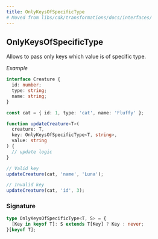 ```yaml
---
title: OnlyKeysOfSpecificType
# Moved from libs/cdk/transformations/docs/interfaces/
---
```


## OnlyKeysOfSpecificType

Allows to pass only keys which value is of specific type.

_Example_

```typescript
interface Creature {
  id: number;
  type: string;
  name: string;
}

const cat = { id: 1, type: 'cat', name: 'Fluffy' };

function updateCreature<T>(
  creature: T,
  key: OnlyKeysOfSpecificType<T, string>,
  value: string
) {
  // update logic
}

// Valid key
updateCreature(cat, 'name', 'Luna');

// Invalid key
updateCreature(cat, 'id', 3);
```

### Signature

```typescript
type OnlyKeysOfSpecificType<T, S> = {
  [Key in keyof T]: S extends T[Key] ? Key : never;
}[keyof T];
```
